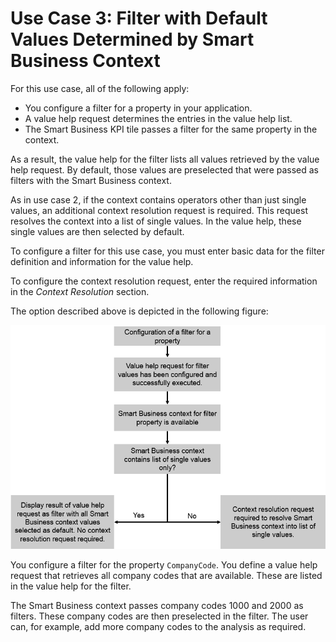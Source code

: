 <!-- loiofc2f9b3aa1864bdc9845eedd4d7729cf -->

# Use Case 3: Filter with Default Values Determined by Smart Business Context

For this use case, all of the following apply:

-   You configure a filter for a property in your application.
-   A value help request determines the entries in the value help list.
-   The Smart Business KPI tile passes a filter for the same property in the context.

As a result, the value help for the filter lists all values retrieved by the value help request. By default, those values are preselected that were passed as filters with the Smart Business context.

As in use case 2, if the context contains operators other than just single values, an additional context resolution request is required. This request resolves the context into a list of single values. In the value help, these single values are then selected by default.

To configure a filter for this use case, you must enter basic data for the filter definition and information for the value help.

To configure the context resolution request, enter the required information in the *Context Resolution* section.

The option described above is depicted in the following figure:

 ![](images/Facet_Filter_Configuration_Use_Case_3_ba04452.png) 



You configure a filter for the property `CompanyCode`. You define a value help request that retrieves all company codes that are available. These are listed in the value help for the filter.

The Smart Business context passes company codes 1000 and 2000 as filters. These company codes are then preselected in the filter. The user can, for example, add more company codes to the analysis as required.

